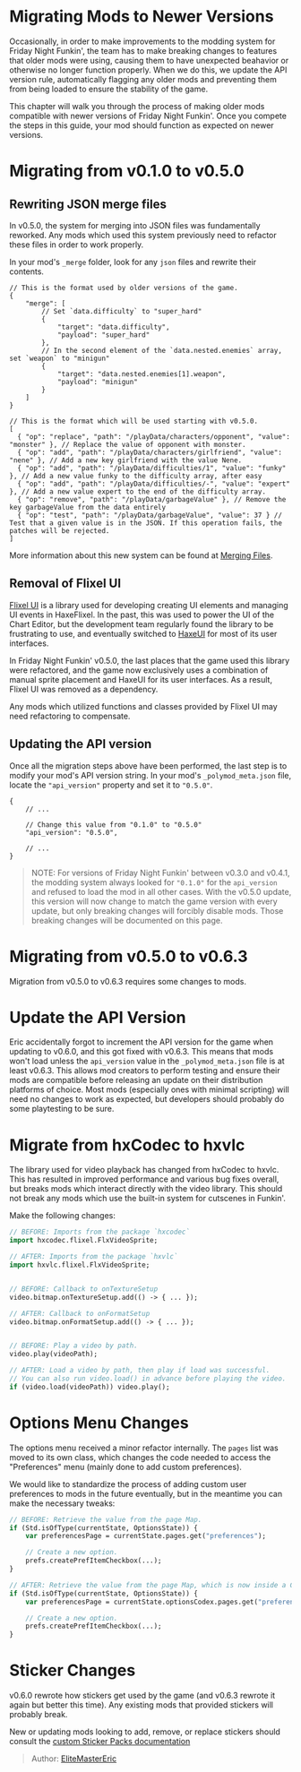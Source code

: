 [tags]: / "intermediate,misc"

# Migrating Mods to Newer Versions

Occasionally, in order to make improvements to the modding system for Friday Night Funkin', the team has to make breaking changes to features that older mods were using, causing them to have unexpected beahavior or otherwise no longer function properly. When we do this, we update the API version rule, automatically flagging any older mods and preventing them from being loaded to ensure the stability of the game.

This chapter will walk you through the process of making older mods compatible with newer versions of Friday Night Funkin'. Once you compete the steps in this guide, your mod should function as expected on newer versions.

# Migrating from v0.1.0 to v0.5.0

## Rewriting JSON merge files

In v0.5.0, the system for merging into JSON files was fundamentally reworked. Any mods which used this system previously need to refactor these files in order to work properly.

In your mod's `_merge` folder, look for any `json` files and rewrite their contents.

```jsonc
// This is the format used by older versions of the game.
{
    "merge": [
        // Set `data.difficulty` to "super_hard"
        {
	        "target": "data.difficulty",
	        "payload": "super_hard"
	    },
        // In the second element of the `data.nested.enemies` array, set `weapon` to "minigun"
	    {
	        "target": "data.nested.enemies[1].weapon",
	        "payload": "minigun"
	    }
    ]
}
```

```jsonc
// This is the format which will be used starting with v0.5.0.
[
  { "op": "replace", "path": "/playData/characters/opponent", "value": "monster" }, // Replace the value of opponent with monster.
  { "op": "add", "path": "/playData/characters/girlfriend", "value": "nene" }, // Add a new key girlfriend with the value Nene.
  { "op": "add", "path": "/playData/difficulties/1", "value": "funky" }, // Add a new value funky to the difficulty array, after easy
  { "op": "add", "path": "/playData/difficulties/-", "value": "expert" }, // Add a new value expert to the end of the difficulty array.
  { "op": "remove", "path": "/playData/garbageValue" }, // Remove the key garbageValue from the data entirely
  { "op": "test", "path": "/playData/garbageValue", "value": 37 } // Test that a given value is in the JSON. If this operation fails, the patches will be rejected.
]
```

More information about this new system can be found at [Merging Files](../Introduction/5.AppendingAndMerge.md#merging).

## Removal of Flixel UI

[Flixel UI](https://github.com/haxeflixel/flixel-ui) is a library used for developing creating UI elements and managing UI events in HaxeFlixel. In the past, this was used to power the UI of the Chart Editor, but the development team regularly found the library to be frustrating to use, and eventually switched to [HaxeUI](https://github.com/haxeui) for most of its user interfaces. 

In Friday Night Funkin' v0.5.0, the last places that the game used this library were refactored, and the game now exclusively uses a combination of manual sprite placement and HaxeUI for its user interfaces. As a result, Flixel UI was removed as a dependency.

Any mods which utilized functions and classes provided by Flixel UI may need refactoring to compensate.

## Updating the API version

Once all the migration steps above have been performed, the last step is to modify your mod's API version string. In your mod's `_polymod_meta.json` file, locate the `"api_version"` property and set it to `"0.5.0"`.

```jsonc
{
    // ...

    // Change this value from "0.1.0" to "0.5.0"
    "api_version": "0.5.0",

    // ...
}
```

> NOTE: For versions of Friday Night Funkin' between v0.3.0 and v0.4.1, the modding system always looked for `"0.1.0"` for the `api_version` and refused to load the mod in all other cases. With the v0.5.0 update, this version will now change to match the game version with every update, but only breaking changes will forcibly disable mods. Those breaking changes will be documented on this page.

# Migrating from v0.5.0 to v0.6.3

Migration from v0.5.0 to v0.6.3 requires some changes to mods.

# Update the API Version

Eric accidentally forgot to increment the API version for the game when updating to v0.6.0, and this got fixed with v0.6.3.
This means that mods won't load unless the `api_version` value in the `_polymod_meta.json` file is at least v0.6.3. This allows mod creators to perform testing and ensure their mods are compatible before releasing an update on their distribution platforms of choice. Most mods (especially ones with minimal scripting) will need no changes to work as expected, but developers should probably do some playtesting to be sure.

# Migrate from hxCodec to hxvlc

The library used for video playback has changed from hxCodec to hxvlc. This has resulted in improved performance and various bug fixes overall, but breaks mods which interact directly with the video library. This should not break any mods which use the built-in system for cutscenes in Funkin'.

Make the following changes:

```haxe
// BEFORE: Imports from the package `hxcodec`
import hxcodec.flixel.FlxVideoSprite;

// AFTER: Imports from the package `hxvlc`
import hxvlc.flixel.FlxVideoSprite;


// BEFORE: Callback to onTextureSetup
video.bitmap.onTextureSetup.add(() -> { ... });

// AFTER: Callback to onFormatSetup
video.bitmap.onFormatSetup.add(() -> { ... });


// BEFORE: Play a video by path.
video.play(videoPath);

// AFTER: Load a video by path, then play if load was successful.
// You can also run video.load() in advance before playing the video.
if (video.load(videoPath)) video.play();
```

# Options Menu Changes

The options menu received a minor refactor internally. The `pages` list was moved to its own class, which changes the code needed to access the "Preferences" menu (mainly done to add custom preferences).

We would like to standardize the process of adding custom user preferences to mods in the future eventually, but in the meantime you can make the necessary tweaks:

```haxe
// BEFORE: Retrieve the value from the page Map.
if (Std.isOfType(currentState, OptionsState)) {
    var preferencesPage = currentState.pages.get("preferences");

    // Create a new option.
    prefs.createPrefItemCheckbox(...);
}

// AFTER: Retrieve the value from the page Map, which is now inside a Codex.
if (Std.isOfType(currentState, OptionsState)) {
    var preferencesPage = currentState.optionsCodex.pages.get("preferences");

    // Create a new option.
    prefs.createPrefItemCheckbox(...);
}
```

# Sticker Changes

v0.6.0 rewrote how stickers get used by the game (and v0.6.3 rewrote it again but better this time). Any existing mods that provided stickers will probably break.

New or updating mods looking to add, remove, or replace stickers should consult the [custom Sticker Packs documentation](3.CustomStickerPacks.md)

> Author: [EliteMasterEric](https://github.com/EliteMasterEric)